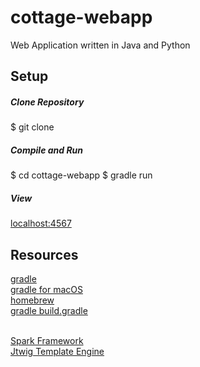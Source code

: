 # cottage-webapp
Web Application written in Java and Python

## Setup

##### Clone Repository
$ git clone 

##### Compile and Run
$ cd cottage-webapp
$ gradle run

##### View
[localhost:4567](http://localhost:4567)  


## Resources

[gradle](https://gradle.org/getting-started-gradle/#toggle-id-1)  
[gradle for macOS](https://blog.jayway.com/2013/05/12/getting-started-with-gradle/)  
[homebrew](http://brew.sh)  
[gradle build.gradle](https://www.learnhowtoprogram.com/java/spark/setting-up-a-project-with-gradle)  
<br>

[Spark Framework](http://sparkjava.com/documentation.html)  
[Jtwig Template Engine](http://jtwig.org/documentation/quick-start/application)  
<br>

